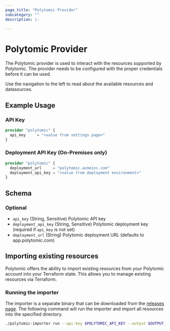 ```yaml
---
page_title: "Polytomic Provider"
subcategory: ""
description: |-
  
---
```


# Polytomic Provider

The Polytomic provider is used to interact with the resources supported by Polytomic. The provider needs to be configured with the proper credentials before it can be used.

Use the navigation to the left to read about the available resources and datasources.



## Example Usage

### API Key 
```terraform
provider "polytomic" {
  api_key     = "<value from settings page>"
}
```

### Deployment API Key (On-Premises only)
```terraform
provider "polytomic" {
  deployment_url     = "polytomic.acmeinc.com"
  deployment_api_key = "<value from deployment environment>"
}
```

<!-- schema generated by tfplugindocs -->
## Schema

### Optional

- `api_key` (String, Sensitive) Polytomic API key
- `deployment_api_key` (String, Sensitive) Polytomic deployment key (required if `api_key` is not set)
- `deployment_url` (String) Polytomic deployment URL (defaults to app.polytomic.com)


## Importing existing resources
Polytomic offers the ability to import existing resources from your Polytomic account into your Terraform state. This allows you to manage existing resources via Terraform. 

### Running the importer
The importer is a separate binary that can be downloaded from the [releases page](https://github.com/polytomic/terraform-provider-polytomic/releases). The following command will run the importer and import all resources into the specified directory.

```bash
./polytomic-importer run --api-key $POLYTOMIC_API_KEY --output $OUTPUT_DIRECTORY
```
